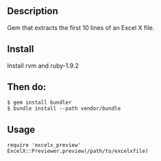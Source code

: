 ## Description

Gem that extracts the first 10 lines of an Excel X file.

## Install

Install rvm and ruby-1.9.2


## Then do:

    $ gem install bundler
    $ bundle install --path vendor/bundle

## Usage

    require 'excelx_preview'
    ExcelX::Previewer.preview(/path/to/excelxfile)


